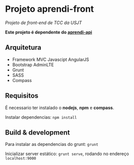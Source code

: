 # Projeto aprendi-front

_Projeto de front-end de TCC da USJT_

__Este projeto é dependente do [aprendi-api](https://github.com/andrade-ramon/aprendi-api)__

## Arquitetura

* Framework MVC Javascipt AngularJS
* Bootstrap AdminLTE
* Grunt
* SASS
* Compass

## Requisitos

É necessario ter instalado o __nodejs__, __npm__ e __compass__.

Instalar dependencias: ``npm install``

## Build & development

Para instalar as dependencias do grunt: ``grunt``

Inicializar server estático: ``grunt serve``, rodando no endereço ``localhost:9000``
